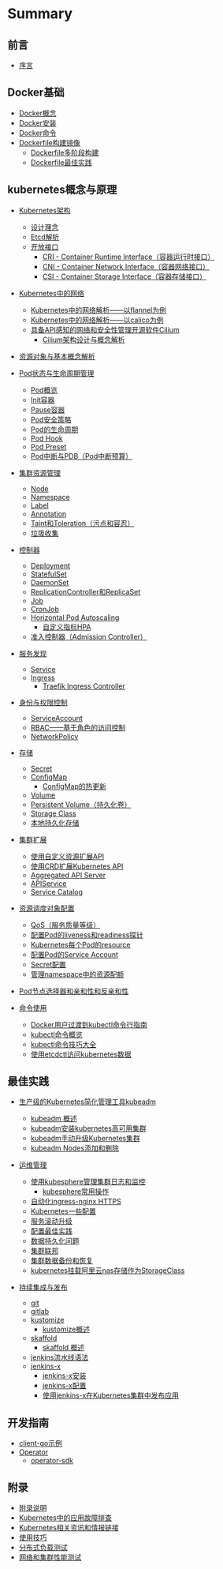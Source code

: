 # Summary

## 前言

* [序言](README.md)

## Docker基础
* [Docker概念](docker/docker-intro.md)
* [Docker安装](docker/docker-install.md)
* [Docker命令](docker/docker-command.md)
* [Dockerfile构建镜像](docker/docker-file.md)
  * [Dockerfile多阶段构建](docker/dockerfile-multistage-build.md)
  * [Dockerfile最佳实践](docker/dockerfile-best-practice.md)

## kubernetes概念与原理

* [Kubernetes架构](concepts/index.md)
	* [设计理念](concepts/concepts.md)
	* [Etcd解析](concepts/etcd.md)
	* [开放接口](concepts/open-interfaces.md)
		* [CRI - Container Runtime Interface（容器运行时接口）](concepts/cri.md)
		* [CNI - Container Network Interface（容器网络接口）](concepts/cni.md)
		* [CSI - Container Storage Interface（容器存储接口）](concepts/csi.md)
* [Kubernetes中的网络](concepts/networking.md)
	* [Kubernetes中的网络解析——以flannel为例](concepts/flannel.md)
	* [Kubernetes中的网络解析——以calico为例](concepts/calico.md)
	* [具备API感知的网络和安全性管理开源软件Cilium](concepts/cilium.md)
		* [Cilium架构设计与概念解析](concepts/cilium-concepts.md)
* [资源对象与基本概念解析](concepts/objects.md)
* [Pod状态与生命周期管理](concepts/pod-state-and-lifecycle.md)
  * [Pod概览](concepts/pod-overview.md)
  * [Init容器](concepts/init-containers.md)
  * [Pause容器](concepts/pause-container.md)
  * [Pod安全策略](concepts/pod-security-policy.md)
  * [Pod的生命周期](concepts/pod-lifecycle.md)
  * [Pod Hook](concepts/pod-hook.md)
  * [Pod Preset](concepts/pod-preset.md)
  * [Pod中断与PDB（Pod中断预算）](concepts/pod-disruption-budget.md)
* [集群资源管理](concepts/cluster.md)
  * [Node](concepts/node.md)
  * [Namespace](concepts/namespace.md)
  * [Label](concepts/label.md)
  * [Annotation](concepts/annotation.md)
  * [Taint和Toleration（污点和容忍）](concepts/taint-and-toleration.md)
  * [垃圾收集](concepts/garbage-collection.md)
* [控制器](concepts/controllers.md)
  * [Deployment](concepts/deployment.md)
  * [StatefulSet](concepts/statefulset.md)
  * [DaemonSet](concepts/daemonset.md)
  * [ReplicationController和ReplicaSet](concepts/replicaset.md)
  * [Job](concepts/job.md)
  * [CronJob](concepts/cronjob.md)
  * [Horizontal Pod Autoscaling](concepts/horizontal-pod-autoscaling.md)
    * [自定义指标HPA](concepts/custom-metrics-hpa.md)
  * [准入控制器（Admission Controller）](concepts/admission-controller.md)
* [服务发现](concepts/service-discovery.md)
  * [Service](concepts/service.md)
  * [Ingress](concepts/ingress.md)
    * [Traefik Ingress Controller](concepts/traefik-ingress-controller.md)
* [身份与权限控制](concepts/authentication-and-permission.md)
  * [ServiceAccount](concepts/serviceaccount.md)
  * [RBAC——基于角色的访问控制](concepts/rbac.md)
  * [NetworkPolicy](concepts/network-policy.md)
* [存储](concepts/storage.md)
  * [Secret](concepts/secret.md)
  * [ConfigMap](concepts/configmap.md)
    * [ConfigMap的热更新](concepts/configmap-hot-update.md)
  * [Volume](concepts/volume.md)
  * [Persistent Volume（持久化卷）](concepts/persistent-volume.md)
  * [Storage Class](concepts/storageclass.md)
  * [本地持久化存储](concepts/local-persistent-storage.md)
* [集群扩展](concepts/extension.md)
  * [使用自定义资源扩展API](concepts/custom-resource.md)
  * [使用CRD扩展Kubernetes API](concepts/crd.md)
  * [Aggregated API Server](concepts/aggregated-api-server.md)
  * [APIService](concepts/apiservice.md)
  * [Service Catalog](concepts/service-catalog.md)
* [资源调度对象配置](concepts/scheduling.md)
  * [QoS（服务质量等级）](concepts/qos.md)
  * [配置Pod的liveness和readiness探针](guide/configure-liveness-readiness-probes.md)
  * [Kubernetes每个Pod的resource](guide/kubernetes-pod-resource.md)
  * [配置Pod的Service Account](guide/configure-pod-service-account.md)
  * [Secret配置](guide/secret-configuration.md)
  * [管理namespace中的资源配额](guide/resource-quota-management.md)
* [Pod节点选择器和亲和性和反亲和性](concepts/label.md)
  
* [命令使用](guide/command-usage.md)
  * [Docker用户过渡到kubectl命令行指南](guide/docker-cli-to-kubectl.md)
  * [kubectl命令概览](guide/using-kubectl.md)
  * [kubectl命令技巧大全](guide/kubectl-cheatsheet.md)
  * [使用etcdctl访问kubernetes数据](guide/using-etcdctl-to-access-kubernetes-data.md)

## 最佳实践

* [生产级的Kubernetes简化管理工具kubeadm](practice/install-kubernetes-with-kubeadm.md)
  * [kubeadm 概述](practice/kubeadm-overview.md)
  * [kubeadm安装kubernetes高可用集群](practice/kubeadm-install-kubernetes.md)
  * [kubeadm手动升级Kubernetes集群](practice/kubernetes-update.md)
  * [kubeadm Nodes添加和删除](practice/kubeadm-nodes-addanddelete.md)
  
* [运维管理](practice/operation.md)
  * [使用kubesphere管理集群日志和监控](practice/kubesphere-log.md)
    * [kubesphere常用操作]()
  * [自动化ingress-nginx HTTPS](practice/ingress-nginx-https.md)
  * [Kubernetes一些配置](practice/Kubernetes-some-config.md)
  * [服务滚动升级](practice/service-rolling-update.md)
  * [配置最佳实践](practice/configuration-best-practice.md)
  * [数据持久化问题](practice/data-persistence-problem.md)
  * [集群联邦](practice/federation.md)
  * [集群数据备份和恢复](practice/kubernetes-data-backup.md)
  * [kubernetes挂载阿里云nas存储作为StorageClass](practice/kubernetes-nas-storageclass.md)
  
* [持续集成与发布](practice/ci-cd.md)
  * [git]()
  * [gitlab]()
  * [kustomize]()
    * [kustomize概述]()
  * [skaffold]()
    * [skaffold 概述]()
  * [jenkins流水线语法]()
  * [jenkins-x]()
    * [jenkins-x安装]()
    * [jenkins-x配置]()
    * [使用jenkins-x在Kubernetes集群中发布应用](practice/jx-install-app.md)

## 开发指南

* [client-go示例](develop/client-go-sample.md)
* [Operator](develop/operator.md)
  * [operator-sdk](develop/operator-sdk.md)

## 附录

* [附录说明](appendix/index.md)
* [Kubernetes中的应用故障排查](appendix/debug-kubernetes-services.md)
* [Kubernetes相关资讯和情报链接](appendix/material-share.md)
* [使用技巧](appendix/tricks.md)
* [分布式负载测试](practice/distributed-load-test.md)
* [网络和集群性能测试](practice/network-and-cluster-perfermance-test.md)